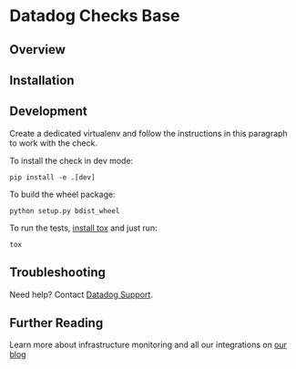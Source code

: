 # Datadog Checks Base

## Overview


## Installation


## Development

Create a dedicated virtualenv and follow the instructions in this paragraph
to work with the check.

To install the check in dev mode:
```
pip install -e .[dev]
```

To build the wheel package:
```
python setup.py bdist_wheel
```

To run the tests, [install tox][1] and just run:
```
tox
```

## Troubleshooting
Need help? Contact [Datadog Support][2].

## Further Reading
Learn more about infrastructure monitoring and all our integrations on [our blog][3]


[1]: http://tox.readthedocs.io/en/latest/install.html
[2]: http://docs.datadoghq.com/help/
[3]: https://www.datadoghq.com/blog/
